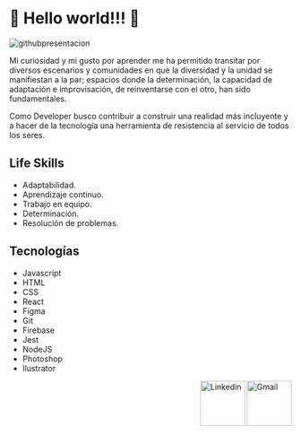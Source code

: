 # 💫 Hello world!!! 💫                       

![githubpresentacion](https://user-images.githubusercontent.com/101679628/199622547-8671ad0f-6aa0-4a6c-924e-6b621747a1da.jpg)

Mi curiosidad y mi gusto por aprender me ha permitido transitar por diversos escenarios y comunidades en que la diversidad y la unidad se manifiestan a la par; espacios donde la determinación, la capacidad de adaptación e improvisación, de reinventarse con el otro, han sido fundamentales.

Como Developer busco contribuir a construir una realidad más incluyente y a hacer de la tecnología una herramienta de resistencia al servicio de todos los seres.

## Life Skills

- Adaptabilidad.
- Aprendizaje continuo.
- Trabajo en equipo.
- Determinación. 
- Resolución de problemas.

## Tecnologías
- Javascript
- HTML
- CSS
- React
- Figma
- Git
- Firebase
- Jest
- NodeJS
- Photoshop
- Ilustrator

<a href="mailto:sthiramyoga@gmail.com">
 <img align="right" alt="Gmail" width="80px" hight="50px" src="https://github.com/Xx-Ashutosh-xX/Xx-Ashutosh-xX/blob/master/assets/icons/gmail.png" />
</a>
<a href="https://www.linkedin.com/in/dsoo-caba%C3%B1as-b88a6224b/">
  <img align="right" alt="Linkedin" width="80" hight="70" src="https://github.com/Xx-Ashutosh-xX/Xx-Ashutosh-xX/blob/master/assets/icons/linkedin.png" />
</a>
